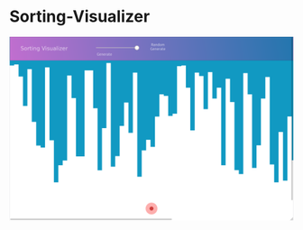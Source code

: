 # Sorting-Visualizer
![alt text](https://github.com/gucifer/Sorting-Visualizer/blob/master/project.png?raw=true)
